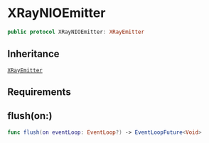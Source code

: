 # XRayNIOEmitter

``` swift
public protocol XRayNIOEmitter:​ XRayEmitter
```

## Inheritance

[`XRayEmitter`](/XRayEmitter)

## Requirements

## flush(on:​)

``` swift
func flush(on eventLoop:​ EventLoop?) -> EventLoopFuture<Void>
```

